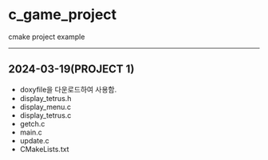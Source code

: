 # c_game_project
cmake project example

 ---------------------
 2024-03-19(PROJECT 1)
 ---------------------

 - doxyfile을 다운로드하여 사용함.
 - display_tetrus.h
 - display_menu.c
 - display_tetrus.c
 - getch.c
 - main.c
 - update.c
 - CMakeLists.txt

